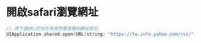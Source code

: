 # 開啟safari瀏覽網址

```swift
// 將下面URL的地方改成想要瀏覽的網址即可
UIApplication.shared.open(URL(string: "https://tw.info.yahoo.com/rss/")!, options: [:], completionHandler: nil)
```

